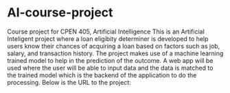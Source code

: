 # AI-course-project
Course project for CPEN 405, Artificial Intelligence
This is an Artificial Inteligent project where a loan eligibity determiner is developed to help users know their chances of acquiring a loan based on factors such as job, salary, and transaction history.
The project makes use of a machine learning trained model to help in the prediction of the outcome. A web app will be used where the user will be able to input data and the data is matched to the trained model which is the backend of the application to do the processing.
Below is the URL to the project:
